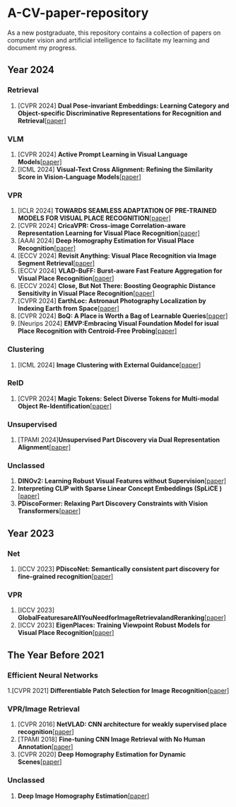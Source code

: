 # A-CV-paper-repository
As a new postgraduate, this repository contains a collection of papers on computer vision and artificial intelligence to facilitate my learning and document my progress.
## Year 2024
### Retrieval
1. [CVPR 2024] **Dual Pose-invariant Embeddings: Learning Category and Object-specific Discriminative Representations for Recognition and Retrieval**[[paper]](https://openaccess.thecvf.com/content/CVPR2024/papers/Sarkar_Dual_Pose-invariant_Embeddings_Learning_Category_and_Object-specific_Discriminative_Representations_for_CVPR_2024_paper.pdf)
### VLM
1. [CVPR 2024] **Active Prompt Learning in Visual Language Models**[[paper]](https://arxiv.org/pdf/2311.11178)
2. [ICML 2024] **Visual-Text Cross Alignment: Refining the Similarity Score in Vision-Language Models**[[paper]](https://arxiv.org/abs/2406.02915)
### VPR
1. [ICLR 2024] **TOWARDS SEAMLESS ADAPTATION OF PRE-TRAINED MODELS FOR VISUAL PLACE RECOGNITION**[[paper]](https://arxiv.org/pdf/2402.14505)
2. [CVPR 2024] **CricaVPR: Cross-image Correlation-aware Representation Learning for Visual  Place Recognition**[[paper]](https://arxiv.org/pdf/2402.19231)
3. [AAAI 2024] **Deep Homography Estimation for Visual Place Recognition**[[paper]](https://arxiv.org/pdf/2402.16086)
4. [ECCV 2024] **Revisit Anything: Visual Place Recognition via Image Segment Retrieval**[[paper]](https://arxiv.org/pdf/2409.18049)
5. [ECCV 2024] **VLAD-BuFF: Burst-aware Fast Feature Aggregation for Visual Place Recognition**[[paper]](https://arxiv.org/pdf/2409.19293)
6. [ECCV 2024] **Close, But Not There: Boosting Geographic Distance Sensitivity in Visual Place Recognition**[[paper]](https://arxiv.org/pdf/2407.02422)
7. [CVPR 2024] **EarthLoc: Astronaut Photography Localization by Indexing Earth from Space**[[paper]](https://openaccess.thecvf.com/content/CVPR2024/papers/Berton_EarthLoc_Astronaut_Photography_Localization_by_Indexing_Earth_from_Space_CVPR_2024_paper.pdf)
8. [CVPR 2024] **BoQ: A Place is Worth a Bag of Learnable Queries**[[paper]](https://openaccess.thecvf.com/content/CVPR2024/papers/Ali-bey_BoQ_A_Place_is_Worth_a_Bag_of_Learnable_Queries_CVPR_2024_paper.pdf)
9. [Neurips 2024] **EMVP:Embracing Visual Foundation Model for isual Place Recognition with Centroid-Free Probing**[[paper]](https://openreview.net/pdf?id=V6w7keoTqn)
### Clustering
1. [ICML 2024] **Image Clustering with External Guidance**[[paper]](https://arxiv.org/pdf/2310.11989)
### ReID
1. [CVPR 2024] **Magic Tokens: Select Diverse Tokens for Multi-modal Object Re-Identification**[[paper]](https://openaccess.thecvf.com/content/CVPR2024/papers/Zhang_Magic_Tokens_Select_Diverse_Tokens_for_Multi-modal_Object_Re-Identification_CVPR_2024_paper.pdf)
### Unsupervised
1. [TPAMI 2024]**Unsupervised Part Discovery via Dual Representation Alignment**[[paper]](https://arxiv.org/pdf/2408.08108)
### Unclassed
1. **DINOv2: Learning Robust Visual Features without Supervision**[[paper]](https://arxiv.org/pdf/2304.07193)
2. **Interpreting CLIP with Sparse Linear Concept Embeddings (SpLiCE )**[[paper]](https://arxiv.org/pdf/2402.10376)
3. **PDiscoFormer: Relaxing Part Discovery Constraints with Vision Transformers**[[paper]](https://arxiv.org/pdf/2407.04538)

## Year 2023
### Net
1. [ICCV 2023] **PDiscoNet: Semantically consistent part discovery for fine-grained recognition**[[paper]](https://openaccess.thecvf.com/content/ICCV2023/papers/van_der_Klis_PDiscoNet_Semantically_consistent_part_discovery_for_fine-grained_recognition_ICCV_2023_paper.pdf)
### VPR
1. [ICCV 2023] **GlobalFeaturesareAllYouNeedforImageRetrievalandReranking**[[paper]](https://arxiv.org/pdf/2308.06954)
2. [ICCV 2023] **EigenPlaces: Training Viewpoint Robust Models for Visual Place Recognition**[[paper]](https://arxiv.org/pdf/2308.10832)
## The Year Before 2021
### Efficient Neural Networks
1.[CVPR 2021] **Differentiable Patch Selection for Image Recognition**[[paper]](https://openaccess.thecvf.com/content/CVPR2021/papers/Cordonnier_Differentiable_Patch_Selection_for_Image_Recognition_CVPR_2021_paper.pdf)
### VPR/Image Retrieval
1. [CVPR 2016] **NetVLAD: CNN architecture for weakly supervised place recognition**[[paper]](https://openaccess.thecvf.com/content_cvpr_2016/papers/Arandjelovic_NetVLAD_CNN_Architecture_CVPR_2016_paper.pdf)
2. [TPAMI 2018] **Fine-tuning CNN Image Retrieval with No Human Annotation**[[paper]](https://arxiv.org/pdf/1711.02512)
3. [CVPR 2020] **Deep Homography Estimation for Dynamic Scenes**[[paper]](https://arxiv.org/pdf/2004.02132)
### Unclassed
1. **Deep Image Homography Estimation**[[paper]](https://arxiv.org/pdf/1606.03798)
